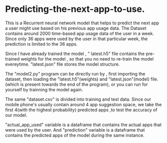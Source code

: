 # Predicting-the-next-app-to-use.

This is a Recurrent neural network model that helps to predict the next app a user might use based on his previous app usage data.
The Dataset contains around 2000 time-based app usage data of the user in a week.
Since only 36 apps were used by the user in that particular week, the prediction is limited to the 36 apps.

Since I have already trained the model , " latest.h5" file contains the pre-trained weights for the model , so that you no need to re-train the model evereytime.
"latest.json" file stores the model structure.

The "model2.py" program can be directly run by , first importing the dataset, then loading the "latest.h5"(weights) and "latest.json"(model)
file.(which is present towards the end of the program), or you can run for yourself by trainning the model again.

The same "dataset.csv" is divided into training and test data.
Since our mobile phone's usually contain around 4 app suggestion space, we take the first 4(with the highest probability) predicted apps ,to test the accuracy of our model.

"actual_app_used" variable is a dataframe that contains the actual apps that were used by the user. And 
"prediction" variable is a dataframe that  contains the predicted apps of the model during the same instance.
